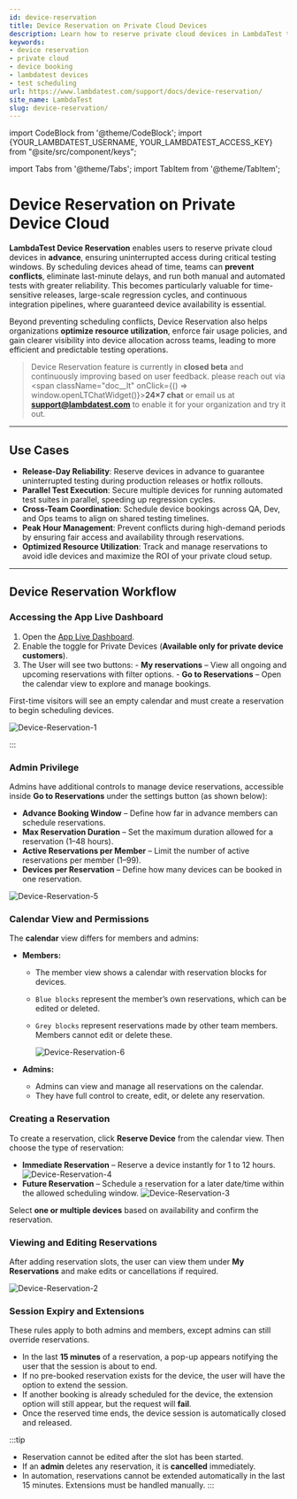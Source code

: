 ```yaml
---
id: device-reservation
title: Device Reservation on Private Cloud Devices
description: Learn how to reserve private cloud devices in LambdaTest to ensure uninterrupted testing, fair access, and conflict-free usage across your team.
keywords: 
- device reservation
- private cloud
- device booking
- lambdatest devices
- test scheduling
url: https://www.lambdatest.com/support/docs/device-reservation/
site_name: LambdaTest
slug: device-reservation/
---
```

import CodeBlock from '@theme/CodeBlock';
import {YOUR_LAMBDATEST_USERNAME, YOUR_LAMBDATEST_ACCESS_KEY} from "@site/src/component/keys";

import Tabs from '@theme/Tabs';
import TabItem from '@theme/TabItem';

<script type="application/ld+json"
      dangerouslySetInnerHTML={{ __html: JSON.stringify({
       "@context": "https://schema.org",
        "@type": "BreadcrumbList",
        "itemListElement": [{
          "@type": "ListItem",
          "position": 1,
          "name": "Home",
          "item": "https://www.lambdatest.com"
        },{
          "@type": "ListItem",
          "position": 2,
          "name": "Support",
          "item": "https://www.lambdatest.com/support/docs/"
        },{
          "@type": "ListItem",
          "position": 3,
          "name": "Python With Appium",
          "item": "https://www.lambdatest.com/support/docs/appium-python/"
        }]
      })
    }}
></script>

# Device Reservation on Private Device Cloud

**LambdaTest Device Reservation** enables users to reserve private cloud devices in **advance**, ensuring uninterrupted access during critical testing windows. By scheduling devices ahead of time, teams can **prevent conflicts**, eliminate last-minute delays, and run both manual and automated tests with greater reliability. This becomes particularly valuable for time-sensitive releases, large-scale regression cycles, and continuous integration pipelines, where guaranteed device availability is essential.

Beyond preventing scheduling conflicts, Device Reservation also helps organizations **optimize resource utilization**, enforce fair usage policies, and gain clearer visibility into device allocation across teams, leading to more efficient and predictable testing operations.

> Device Reservation feature is currently in **closed beta** and continuously improving based on user feedback. please reach out via <span className="doc__lt" onClick={() => window.openLTChatWidget()}>**24×7 chat**</span> or email us at **support@lambdatest.com** to enable it for your organization and try it out.
---

## Use Cases 

- **Release-Day Reliability**: Reserve devices in advance to guarantee uninterrupted testing during production releases or hotfix rollouts.  
- **Parallel Test Execution**: Secure multiple devices for running automated test suites in parallel, speeding up regression cycles.  
- **Cross-Team Coordination**: Schedule device bookings across QA, Dev, and Ops teams to align on shared testing timelines.  
- **Peak Hour Management**: Prevent conflicts during high-demand periods by ensuring fair access and availability through reservations.  
- **Optimized Resource Utilization**: Track and manage reservations to avoid idle devices and maximize the ROI of your private cloud setup.

---
## Device Reservation Workflow 

### Accessing the App Live Dashboard
1. Open the [App Live Dashboard](https://applive.lambdatest.com/app).
2. Enable the toggle for Private Devices (**Available only for private device customers**).
3. The User will see two buttons:
        - **My reservations** – View all ongoing and upcoming reservations with filter options.
        - **Go to Reservations** – Open the calendar view to explore and manage bookings.

First-time visitors will see an empty calendar and must create a reservation to begin scheduling devices.

![Device-Reservation-1](../assets/images/real-device-app-testing/Device-Reservations/Device-Reservation1.png)

:::

### Admin Privilege

Admins have additional controls to manage device reservations, accessible inside **Go to Reservations** under the settings button (as shown below):

- **Advance Booking Window** – Define how far in advance members can schedule reservations.
- **Max Reservation Duration** – Set the maximum duration allowed for a reservation (1–48 hours).
- **Active Reservations per Member** – Limit the number of active reservations per member (1–99).
- **Devices per Reservation** – Define how many devices can be booked in one reservation.

![Device-Reservation-5](../assets/images/real-device-app-testing/Device-Reservations/Device-Reservation5.png)

### Calendar View and Permissions

The **calendar** view differs for members and admins:

- **Members:**
  - The member view shows a calendar with reservation blocks for devices.
  - `Blue blocks` represent the member’s own reservations, which can be edited or deleted.
  - `Grey blocks` represent reservations made by other team members. Members cannot edit or delete these.

     ![Device-Reservation-6](../assets/images/real-device-app-testing/Device-Reservations/Device-reservations-User.png)

- **Admins:**
  - Admins can view and manage all reservations on the calendar.
  - They have full control to create, edit, or delete any reservation.

### Creating a Reservation

To create a reservation, click **Reserve Device** from the calendar view. Then choose the type of reservation:

- **Immediate Reservation** – Reserve a device instantly for 1 to 12 hours.
   ![Device-Reservation-4](../assets/images/real-device-app-testing/Device-Reservations/Device-Reservation4.png)
- **Future Reservation** – Schedule a reservation for a later date/time within the allowed scheduling window.
   ![Device-Reservation-3](../assets/images/real-device-app-testing/Device-Reservations/Device-Reservation3.png)

Select **one or multiple devices** based on availability and confirm the reservation.

### Viewing and Editing Reservations

After adding reservation slots, the user can view them under **My Reservations** and make edits or cancellations if required.

![Device-Reservation-2](../assets/images/real-device-app-testing/Device-Reservations/.Device-Reservation2.png)

### Session Expiry and Extensions

These rules apply to both admins and members, except admins can still override reservations.

- In the last **15 minutes** of a reservation, a pop-up appears notifying the user that the session is about to end.
- If no pre-booked reservation exists for the device, the user will have the option to extend the session.
- If another booking is already scheduled for the device, the extension option will still appear, but the request will **fail**.
- Once the reserved time ends, the device session is automatically closed and released.

:::tip
- Reservation cannot be edited after the slot has been started.
- If an **admin** deletes any reservation, it is **cancelled** immediately.
- In automation, reservations cannot be extended automatically in the last 15 minutes. Extensions must be handled manually.
:::